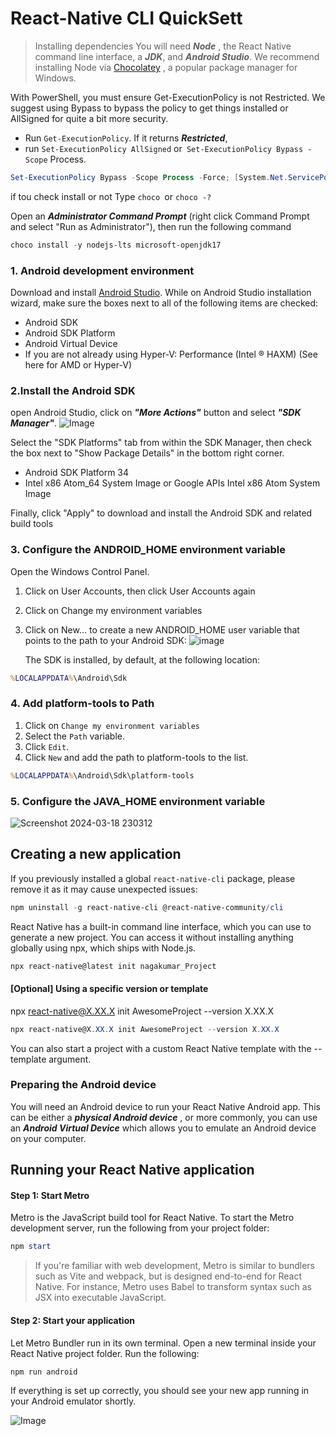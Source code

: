 # React-Native CLI QuickSett

> Installing dependencies
> You will need **_Node_** , the React Native command line interface, a **_JDK_**, and **_Android Studio_**.
> We recommend installing Node via [Chocolatey](https://chocolatey.org/install) , a popular package manager for Windows.

With PowerShell, you must ensure Get-ExecutionPolicy is not Restricted. We suggest using Bypass to bypass the policy to get things installed or AllSigned for quite a bit more security.

- Run `Get-ExecutionPolicy`. If it returns **_Restricted_**,
- run `Set-ExecutionPolicy AllSigned` or` Set-ExecutionPolicy Bypass -Scope` Process.

```powershell
Set-ExecutionPolicy Bypass -Scope Process -Force; [System.Net.ServicePointManager]::SecurityProtocol = [System.Net.ServicePointManager]::SecurityProtocol -bor 3072; iex ((New-Object System.Net.WebClient).DownloadString('https://community.chocolatey.org/install.ps1'))
```

if tou check install or not Type `choco `or `choco -?`

Open an **_Administrator Command Prompt_** (right click Command Prompt and select "Run as Administrator"), then run the following command

```powershell
choco install -y nodejs-lts microsoft-openjdk17
```

### 1. Android development environment

Download and install [Android Studio](https://developer.android.com/studio/index.html). While on Android Studio installation wizard, make sure the boxes next to all of the following items are checked:

- Android SDK
- Android SDK Platform
- Android Virtual Device
- If you are not already using Hyper-V: Performance (Intel ® HAXM) (See here for AMD or Hyper-V)

### 2.Install the Android SDK

open Android Studio, click on **_"More Actions"_** button and select **_"SDK Manager"_**.
![Image ](https://reactnative.dev/assets/images/GettingStartedAndroidStudioWelcomeWindows-ce20d1230828a1a26e143e3a4145f1df.png)

Select the "SDK Platforms" tab from within the SDK Manager, then check the box next to "Show Package Details" in the bottom right corner.

- Android SDK Platform 34
- Intel x86 Atom_64 System Image or Google APIs Intel x86 Atom System Image

Finally, click "Apply" to download and install the Android SDK and related build tools

### 3. Configure the ANDROID_HOME environment variable

Open the Windows Control Panel.

1. Click on User Accounts, then click User Accounts again
2. Click on Change my environment variables
3. Click on New... to create a new ANDROID_HOME user variable that points to the path to your Android SDK:
   ![image](https://github.com/Nagakumar2402/react-native/assets/31985534/e63d94bc-b0a1-4840-a3b5-afdb4353e103)

   The SDK is installed, by default, at the following location:

```cmd
%LOCALAPPDATA%\Android\Sdk
```

### 4. Add platform-tools to Path

1. Click on `Change my environment variables`
2. Select the `Path` variable.
3. Click `Edit`.
4. Click `New` and add the path to platform-tools to the list.

```cmd
%LOCALAPPDATA%\Android\Sdk\platform-tools
```

### 5. Configure the JAVA_HOME environment variable

![Screenshot 2024-03-18 230312](https://github.com/Nagakumar2402/react-native/assets/31985534/31c9d412-bcb6-4f0a-9ce3-2d9c9bb7e17e)


## Creating a new application

If you previously installed a global `react-native-cli` package, please remove it as it may cause unexpected issues:

```powershell
npm uninstall -g react-native-cli @react-native-community/cli
```

React Native has a built-in command line interface, which you can use to generate a new project. You can access it without installing anything globally using npx, which ships with Node.js.

```powershell
npx react-native@latest init nagakumar_Project
```

#### [Optional] Using a specific version or template

npx react-native@X.XX.X init AwesomeProject --version X.XX.X

```powershell
npx react-native@X.XX.X init AwesomeProject --version X.XX.X
```

You can also start a project with a custom React Native template with the --template argument.

### Preparing the Android device

You will need an Android device to run your React Native Android app. This can be either a **_physical Android device_** , or more commonly, you can use an **_Android Virtual Device_** which allows you to emulate an Android device on your computer.

## Running your React Native application

#### Step 1: Start Metro

Metro is the JavaScript build tool for React Native. To start the Metro development server, run the following from your project folder:

```powershell
npm start
```

> If you're familiar with web development, Metro is similar to bundlers such as Vite and webpack, but is designed end-to-end for React Native. For instance, Metro uses Babel to transform syntax such as JSX into executable JavaScript.

#### Step 2: Start your application

Let Metro Bundler run in its own terminal. Open a new terminal inside your React Native project folder. Run the following:

```cmd
npm run android
```

If everything is set up correctly, you should see your new app running in your Android emulator shortly.

![Image](https://www.valuebound.com/sites/default/files/inline-images/running_app_on_emulator.jpg)
